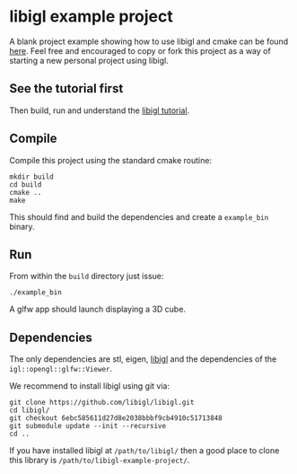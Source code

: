 # libigl example project

A blank project example showing how to use libigl and cmake can be found
[here](https://github.com/libigl/libigl-example-project). Feel free and
encouraged to copy or fork this project as a way of starting a new personal
project using libigl.

## See the tutorial first

Then build, run and understand the [libigl tutorial](./tutorial/chapter-1.md).

## Compile

Compile this project using the standard cmake routine:

    mkdir build
    cd build
    cmake ..
    make

This should find and build the dependencies and create a `example_bin` binary.

## Run

From within the `build` directory just issue:

    ./example_bin

A glfw app should launch displaying a 3D cube.

## Dependencies

The only dependencies are stl, eigen, [libigl](https://libigl.github.io/) and
the dependencies of the `igl::opengl::glfw::Viewer`.

We recommend to install libigl using git via:

    git clone https://github.com/libigl/libigl.git
    cd libigl/
    git checkout 6ebc585611d27d8e2038bbbf9cb4910c51713848
    git submodule update --init --recursive
    cd ..

If you have installed libigl at `/path/to/libigl/` then a good place to clone
this library is `/path/to/libigl-example-project/`.
